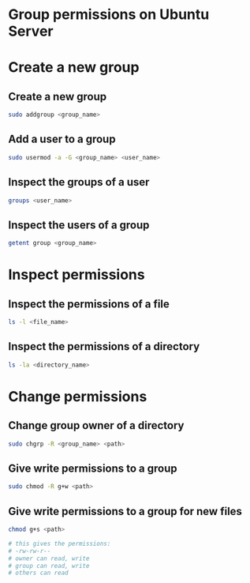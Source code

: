 # Group permissions on Ubuntu Server


# Create a new group

## Create a new group

```bash
sudo addgroup <group_name>
```

## Add a user to a group

```bash
sudo usermod -a -G <group_name> <user_name>
```

## Inspect the groups of a user

```bash
groups <user_name>
```

## Inspect the users of a group

```bash
getent group <group_name>
```


# Inspect permissions

## Inspect the permissions of a file

```bash
ls -l <file_name>
```

## Inspect the permissions of a directory

```bash
ls -la <directory_name>
```

# Change permissions

## Change group owner of a directory

```bash
sudo chgrp -R <group_name> <path>
```

## Give write permissions to a group

```bash
sudo chmod -R g+w <path>
```

## Give write permissions to a group for new files

```bash
chmod g+s <path>

# this gives the permissions:
# -rw-rw-r--
# owner can read, write
# group can read, write
# others can read
```
